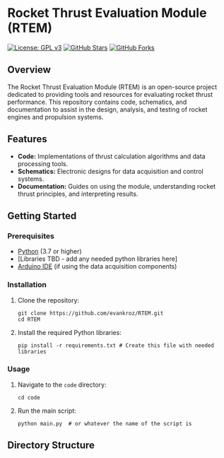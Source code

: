 # Rocket Thrust Evaluation Module (RTEM)

[![License: GPL v3](https://img.shields.io/badge/License-GPL%20v3-blue.svg)](https://www.gnu.org/licenses/gpl-3.0)
[![GitHub Stars](https://img.shields.io/github/stars/evankroz/RTEM?style=social)](https://github.com/evankroz/RTEM)
[![GitHub Forks](https://img.shields.io/github/forks/evankroz/RTEM?style=social)](https://github.com/evankroz/RTEM)

## Overview

The Rocket Thrust Evaluation Module (RTEM) is an open-source project dedicated to providing tools and resources for evaluating rocket thrust performance. This repository contains code, schematics, and documentation to assist in the design, analysis, and testing of rocket engines and propulsion systems.

## Features

*   **Code:** Implementations of thrust calculation algorithms and data processing tools.
*   **Schematics:** Electronic designs for data acquisition and control systems.
*   **Documentation:** Guides on using the module, understanding rocket thrust principles, and interpreting results.

## Getting Started

### Prerequisites

*   [Python](https://www.python.org/downloads/) (3.7 or higher)
*   [Libraries TBD - add any needed python libraries here]
*   [Arduino IDE](https://www.arduino.cc/en/software) (if using the data acquisition components)

### Installation

1.  Clone the repository:

    ```
    git clone https://github.com/evankroz/RTEM.git
    cd RTEM
    ```
2.  Install the required Python libraries:

    ```
    pip install -r requirements.txt # Create this file with needed libraries
    ```

### Usage

1.  Navigate to the `code` directory:

    ```
    cd code
    ```
2.  Run the main script:

    ```
    python main.py  # or whatever the name of the script is
    ```

## Directory Structure

